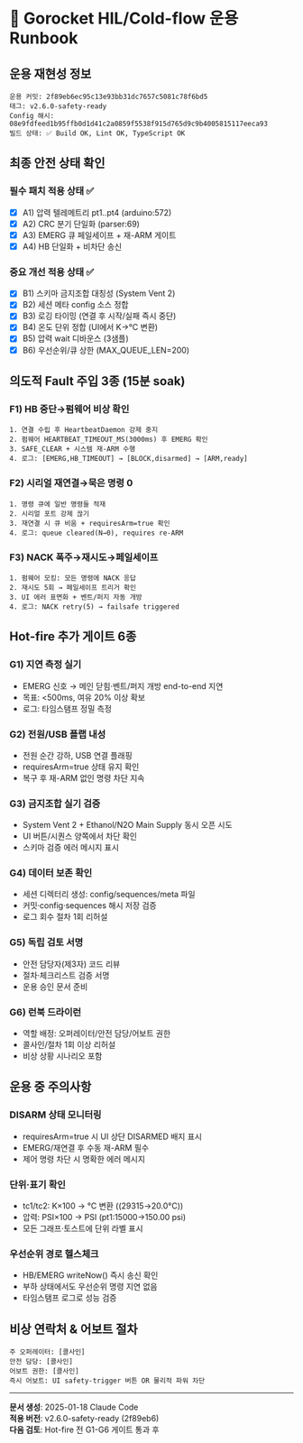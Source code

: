 # 🚀 Gorocket HIL/Cold-flow 운용 Runbook

## 운용 재현성 정보
```
운용 커밋: 2f89eb6ec95c13e93bb31dc7657c5081c78f6bd5
태그: v2.6.0-safety-ready  
Config 해시: 08e9fdfeed1b95ffb0d1d41c2a0859f5538f915d765d9c9b4005815117eeca93
빌드 상태: ✅ Build OK, Lint OK, TypeScript OK
```

## 최종 안전 상태 확인

### 필수 패치 적용 상태 ✅
- [x] A1) 압력 텔레메트리 pt1..pt4 (arduino:572)
- [x] A2) CRC 분기 단일화 (parser:69) 
- [x] A3) EMERG 큐 페일세이프 + 재-ARM 게이트
- [x] A4) HB 단일화 + 비차단 송신

### 중요 개선 적용 상태 ✅
- [x] B1) 스키마 금지조합 대칭성 (System Vent 2)
- [x] B2) 세션 메타 config 소스 정합
- [x] B3) 로깅 타이밍 (연결 후 시작/실패 즉시 중단)
- [x] B4) 온도 단위 정합 (UI에서 K→°C 변환)
- [x] B5) 압력 wait 디바운스 (3샘플)
- [x] B6) 우선순위/큐 상한 (MAX_QUEUE_LEN=200)

## 의도적 Fault 주입 3종 (15분 soak)

### F1) HB 중단→펌웨어 비상 확인
```
1. 연결 수립 후 HeartbeatDaemon 강제 중지
2. 펌웨어 HEARTBEAT_TIMEOUT_MS(3000ms) 후 EMERG 확인
3. SAFE_CLEAR + 시스템 재-ARM 수행
4. 로그: [EMERG,HB_TIMEOUT] → [BLOCK,disarmed] → [ARM,ready]
```

### F2) 시리얼 재연결→묵은 명령 0
```  
1. 명령 큐에 일반 명령들 적재
2. 시리얼 포트 강제 끊기
3. 재연결 시 큐 비움 + requiresArm=true 확인
4. 로그: queue cleared(N→0), requires re-ARM
```

### F3) NACK 폭주→재시도→페일세이프
```
1. 펌웨어 모킹: 모든 명령에 NACK 응답
2. 재시도 5회 → 페일세이프 트리거 확인
3. UI 에러 표면화 + 벤트/퍼지 자동 개방
4. 로그: NACK retry(5) → failsafe triggered
```

## Hot-fire 추가 게이트 6종

### G1) 지연 측정 실기
- EMERG 신호 → 메인 닫힘·벤트/퍼지 개방 end-to-end 지연
- 목표: <500ms, 여유 20% 이상 확보
- 로그: 타임스탬프 정밀 측정

### G2) 전원/USB 플랩 내성
- 전원 순간 강하, USB 연결 플래핑  
- requiresArm=true 상태 유지 확인
- 복구 후 재-ARM 없인 명령 차단 지속

### G3) 금지조합 실기 검증
- System Vent 2 + Ethanol/N2O Main Supply 동시 오픈 시도
- UI 버튼/시퀀스 양쪽에서 차단 확인
- 스키마 검증 에러 메시지 표시

### G4) 데이터 보존 확인
- 세션 디렉터리 생성: config/sequences/meta 파일
- 커밋·config·sequences 해시 저장 검증
- 로그 회수 절차 1회 리허설

### G5) 독립 검토 서명
- 안전 담당자(제3자) 코드 리뷰
- 절차·체크리스트 검증 서명
- 운용 승인 문서 준비

### G6) 런북 드라이런  
- 역할 배정: 오퍼레이터/안전 담당/어보트 권한
- 콜사인/절차 1회 이상 리허설
- 비상 상황 시나리오 포함

## 운용 중 주의사항

### DISARM 상태 모니터링
- requiresArm=true 시 UI 상단 DISARMED 배지 표시
- EMERG/재연결 후 수동 재-ARM 필수
- 제어 명령 차단 시 명확한 에러 메시지

### 단위·표기 확인
- tc1/tc2: K×100 → °C 변환 ((29315→20.0°C))
- 압력: PSI×100 → PSI (pt1:15000→150.00 psi)
- 모든 그래프·토스트에 단위 라벨 표시

### 우선순위 경로 헬스체크
- HB/EMERG writeNow() 즉시 송신 확인
- 부하 상태에서도 우선순위 명령 지연 없음
- 타임스탬프 로그로 성능 검증

## 비상 연락처 & 어보트 절차
```
주 오퍼레이터: [콜사인]
안전 담당: [콜사인] 
어보트 권한: [콜사인]
즉시 어보트: UI safety-trigger 버튼 OR 물리적 파워 차단
```

---
**문서 생성**: 2025-01-18 Claude Code  
**적용 버전**: v2.6.0-safety-ready (2f89eb6)  
**다음 검토**: Hot-fire 전 G1-G6 게이트 통과 후